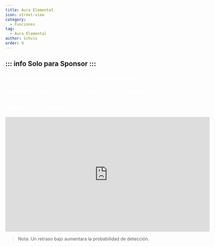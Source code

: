 ```yaml
---
title: Aura Elemental
icon: street-view
category:
  - Funciones
tag:
  - Aura Elemental
author: Schvis
order: 9
---
```

::: info Solo para Sponsor
:::
---
### <span style='color:white;'>Aura Elemental aplica elementos a ti mismo, monstruos u objetos cercanos, tanto los elementos, el rango y el retraso se pueden personalizar, se puede usar más de un elemento.</span>

## <span style='color:white;'>Video de Ejemplo:</span>

<iframe width="640" height="360" src="https://www.youtube.com/embed/FskTJiknOgQ?list=PL5eI1Tb64p56g27qfYk7VuFTz4FK6YrKa" title="Korepi - Elemental Aura (Sponsor)" frameborder="0" allow="accelerometer; autoplay; clipboard-write; encrypted-media; gyroscope; picture-in-picture; web-share" allowfullscreen></iframe>

> Nota: Un retraso bajo aumentara la probabilidad de detección.



